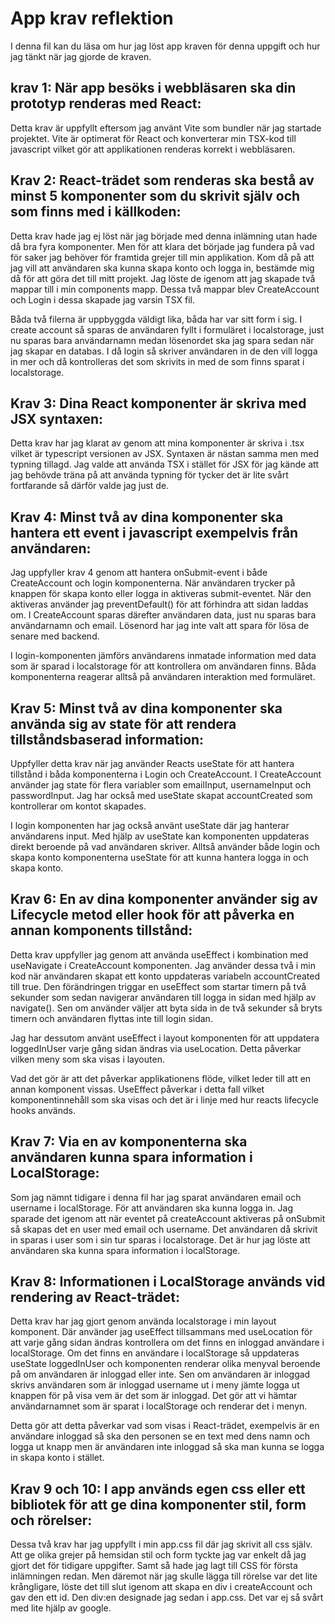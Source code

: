 # App krav reflektion 

I denna fil kan du läsa om hur jag löst app kraven för denna uppgift och hur jag tänkt när jag gjorde de kraven. 

## krav 1: När app besöks i webbläsaren ska din prototyp renderas med React:
Detta krav är uppfyllt eftersom jag använt Vite som bundler när jag startade projektet. Vite är optimerat för React och konverterar min TSX-kod till javascript vilket gör att applikationen renderas korrekt i webbläsaren. 

## Krav 2: React-trädet som renderas ska bestå av minst 5 komponenter som du skrivit själv och som finns med i källkoden:
Detta krav hade jag ej löst när jag började med denna inlämning utan hade då bra fyra komponenter. Men för att klara det började jag fundera på vad för saker jag behöver för framtida grejer till min applikation. Kom då på att jag vill att användaren ska kunna skapa konto och logga in, bestämde mig då för att göra det till mitt projekt. Jag löste de igenom att jag skapade två mappar till i min components mapp. Dessa två mappar blev CreateAccount och Login i dessa skapade jag varsin TSX fil. 

Båda två filerna är uppbyggda väldigt lika, båda har var sitt form i sig. I create account så sparas de användaren fyllt i formuläret i localstorage, just nu sparas bara användarnamn medan lösenordet ska jag spara sedan när jag skapar en databas. I då login så skriver användaren in de den vill logga in mer och då kontrolleras det som skrivits in med de som finns sparat i localstorage.

## Krav 3: Dina React komponenter är skriva med JSX syntaxen: 
Detta krav har jag klarat av genom att mina komponenter är skriva i .tsx vilket är typescript versionen av JSX. Syntaxen är nästan samma men med typning tillagd. 
Jag valde att använda TSX i stället för JSX för jag kände att jag behövde träna på att använda typning för tycker det är lite svårt fortfarande så därför valde jag just de. 

## Krav 4: Minst två av dina komponenter ska hantera ett event i javascript exempelvis från användaren: 
Jag uppfyller krav 4 genom att hantera onSubmit-event i både CreateAccount och login komponenterna. När användaren trycker på knappen för skapa konto eller logga in aktiveras submit-eventet. När den aktiveras använder jag preventDefault() för att förhindra att sidan laddas om. I CreateAccount sparas därefter användaren data, just nu sparas bara användarnamn och email. Lösenord har jag inte valt att spara för lösa de senare med backend. 

I login-komponenten jämförs användarens inmatade information med data som är sparad i localstorage för att kontrollera om användaren finns. Båda komponenterna reagerar alltså på användaren interaktion med formuläret. 

## Krav 5: Minst två av dina komponenter ska använda sig av state för att rendera tillståndsbaserad information: 
Uppfyller detta krav när jag använder Reacts useState för att hantera tillstånd i båda komponenterna i Login och CreateAccount. I CreateAccount använder jag state för flera variabler som emailInput, usernameInput och passwordInput. Jag har också med useState skapat accountCreated som kontrollerar om kontot skapades. 

I login komponenten har jag också använt useState där jag hanterar användarens input. Med hjälp av useState kan komponenten uppdateras direkt beroende på vad användaren skriver. Alltså använder både login och skapa konto komponenterna useState för att kunna hantera logga in och skapa konto. 

## Krav 6: En av dina komponenter använder sig av Lifecycle metod eller hook för att påverka en annan komponents tillstånd: 
Detta krav uppfyller jag genom att använda useEffect i kombination med useNavigate i CreateAccount komponenten. Jag använder dessa två i min kod när användaren skapat ett konto uppdateras variabeln accountCreated till true. Den förändringen triggar en useEffect som startar timern på två sekunder som sedan navigerar användaren till logga in sidan med hjälp av navigate(). Sen om använder väljer att byta sida in de två sekunder så bryts timern och användaren flyttas inte till login sidan. 

Jag har dessutom använt useEffect i layout komponenten för att uppdatera loggedInUser varje gång sidan ändras via useLocation. Detta påverkar vilken meny som ska visas i layouten. 

Vad det gör är att det påverkar applikationens flöde, vilket leder till att en annan komponent vissas. UseEffect påverkar i detta fall vilket komponentinnehåll som ska visas och det är i linje med hur reacts lifecycle hooks används. 

## Krav 7: Via en av komponenterna ska användaren kunna spara information i LocalStorage: 
Som jag nämnt tidigare i denna fil har jag sparat användaren email och username i localStorage. För att användaren ska kunna logga in. Jag sparade det igenom att när eventet på createAccount aktiveras på onSubmit så skapas det en user med email och username. Det användaren då skrivit in sparas i user som i sin tur sparas i localstorage. Det är hur jag löste att användaren ska kunna spara information i localStorage. 

## Krav 8: Informationen i LocalStorage används vid rendering av React-trädet:
Detta krav har jag gjort genom använda localstorage i min layout komponent. Där använder jag useEffect tillsammans med useLocation för att varje gång sidan ändras kontrollera om det finns en inloggad användare i localStorage. Om det finns en användare i localStorage så uppdateras useState loggedInUser och komponenten renderar olika menyval beroende på om användaren är inloggad eller inte. Sen om användaren är inloggad skrivs användaren som är inloggad username ut i meny jämte logga ut knappen för på visa vem är det som är inloggad. Det gör att vi hämtar användarnamnet som är sparat i localStorage och renderar det i menyn. 

Detta gör att detta påverkar vad som visas i React-trädet, exempelvis är en användare inloggad så ska den personen se en text med dens namn och logga ut knapp men är användaren inte inloggad så ska man kunna se logga in skapa konto i stället. 

## Krav 9 och 10: I app används egen css eller ett bibliotek för att ge dina komponenter stil, form och rörelser: 
Dessa två krav har jag uppfyllt i min app.css fil där jag skrivit all css själv. Att ge olika grejer på hemsidan stil och form tyckte jag var enkelt då jag gjort det för tidigare uppgifter. Samt så hade jag lagt till CSS för första inlämningen redan. Men däremot när jag skulle lägga till rörelse var det lite krångligare, löste det till slut igenom att skapa en div i createAccount och gav den ett id. Den div:en designade jag sedan i app.css. Det var ej så svårt med lite hjälp av google. 